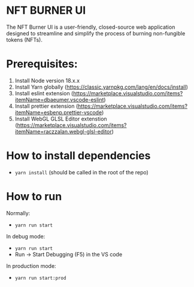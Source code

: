 # NFT BURNER UI

The NFT Burner UI is a user-friendly, closed-source web application designed to streamline and simplify the process of burning non-fungible tokens (NFTs).

# Prerequisites:

1. Install Node version 18.x.x
2. Install Yarn globally (https://classic.yarnpkg.com/lang/en/docs/install)
3. Install eslint extension (https://marketplace.visualstudio.com/items?itemName=dbaeumer.vscode-eslint)
4. Install prettier extension (https://marketplace.visualstudio.com/items?itemName=esbenp.prettier-vscode)
5. Install WebGL GLSL Editor extenstion (https://marketplace.visualstudio.com/items?itemName=raczzalan.webgl-glsl-editor)

# How to install dependencies

-   `yarn install` (should be called in the root of the repo)

# How to run

Normally:

-   `yarn run start`

In debug mode:

- `yarn run start`
- Run -> Start Debugging (F5) in the VS code

In production mode:

- `yarn run start:prod`
